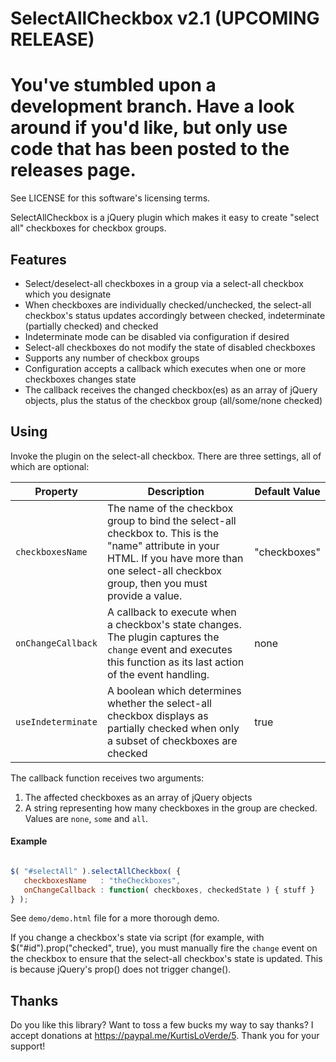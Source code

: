 SelectAllCheckbox v2.1 (UPCOMING RELEASE)
======================

# You've stumbled upon a development branch.  Have a look around if you'd like, but only use code that has been posted to the releases page.

See LICENSE for this software's licensing terms.

SelectAllCheckbox is a jQuery plugin which makes it easy to create "select all" checkboxes for checkbox groups.


## Features

* Select/deselect-all checkboxes in a group via a select-all checkbox which you designate
* When checkboxes are individually checked/unchecked, the select-all checkbox's status updates accordingly between checked, indeterminate (partially checked) and checked
* Indeterminate mode can be disabled via configuration if desired
* Select-all checkboxes do not modify the state of disabled checkboxes
* Supports any number of checkbox groups
* Configuration accepts a callback which executes when one or more checkboxes changes state
* The callback receives the changed checkbox(es) as an array of jQuery objects, plus the status of the checkbox group (all/some/none checked)


## Using

Invoke the plugin on the select-all checkbox.  There are three settings, all of which are optional:

| Property | Description | Default Value |
| ----------------- | --------------------------------------------------------------------------------------------------------------------------- |---------------|
| `checkboxesName` | The name of the checkbox group to bind the select-all checkbox to.  This is the "name" attribute in your HTML.  If you have more than one select-all checkbox group, then you must provide a value. | "checkboxes" |
| `onChangeCallback` | A callback to execute when a checkbox's state changes.  The plugin captures the `change` event and executes this function as its last action of the event handling. | none |
| `useIndeterminate` | A boolean which determines whether the select-all checkbox displays as partially checked when only a subset of checkboxes are checked | true |


The callback function receives two arguments:

1.  The affected checkboxes as an array of jQuery objects 
2.  A string representing how many checkboxes in the group are checked.  Values are `none`, `some` and `all`.


#### Example


```javascript

$( "#selectAll" ).selectAllCheckbox( {
   checkboxesName   : "theCheckboxes",
   onChangeCallback : function( checkboxes, checkedState ) { stuff }
} );

```

See `demo/demo.html` file for a more thorough demo.

If you change a checkbox's state via script (for example, with $("#id").prop("checked", true), you must manually fire the `change` event on the checkbox to ensure that the select-all checkbox's state is updated.  This is because jQuery's prop() does not trigger change().


## Thanks

Do you like this library?  Want to toss a few bucks my way to say thanks?  I accept donations at https://paypal.me/KurtisLoVerde/5.  Thank you for your support!
